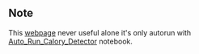 ## Note
This [webpage]() never useful alone it's only autorun with [Auto_Run_Calory_Detector]() notebook. 
